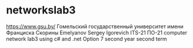# networkslab3

https://www.gsu.by/
Гомельский государственный университет имени Франциска Скорины
Emelyanov Sergey Igorevich
ITS-21 ПО-21
computer network lab3
using c# and .net
Option 7
second year second term
